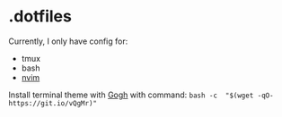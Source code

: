 # .dotfiles

Currently, I only have config for:
- tmux
- bash
- [nvim](https://github.com/timrekelj/neotim)

Install terminal theme with [Gogh](https://gogh-co.github.io/Gogh/) with command:
```bash -c  "$(wget -qO- https://git.io/vQgMr)"```
